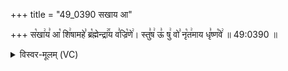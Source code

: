 +++
title = "49_0390 सखाय आ"

+++
स꣡खा꣢य꣣ आ꣡ शि꣢षामहे꣣ ब्र꣡ह्मेन्द्रा꣢꣯य व꣣ज्रि꣡णे꣢। स्तु꣣ष꣢ ऊ꣣ षु꣢ वो꣣ नृ꣡त꣢माय धृ꣣ष्ण꣡वे꣢ ॥ 49:0390 ॥

<details><summary>विस्वर-मूलम् (VC)</summary>

सखाय आ शिषामहे ब्रह्मेन्द्राय वज्रिणे । स्तुष ऊ षु वो नृतमाय धृष्णवे ॥३९०॥
</details>